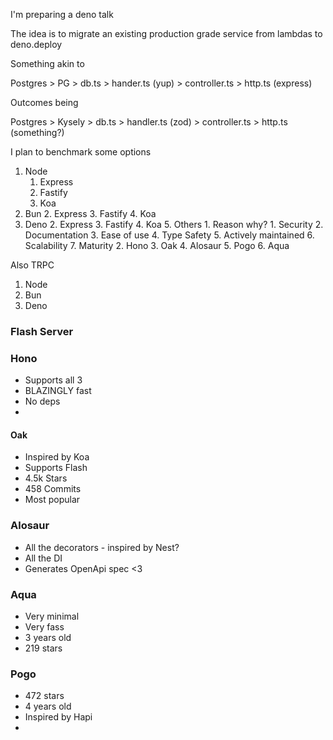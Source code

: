 I'm preparing a deno talk

The idea is to migrate an existing production grade service from lambdas to deno.deploy

Something akin to

Postgres > PG > db.ts > hander.ts (yup) > controller.ts > http.ts (express)

Outcomes being

Postgres > Kysely > db.ts > handler.ts (zod) > controller.ts > http.ts (something?)

I plan to benchmark some options

1. Node
	1. Express
	2. Fastify
	3. Koa
2. Bun
	2. Express
	3. Fastify
	4. Koa
4. Deno
	2. Express
	3. Fastify
	4. Koa
	5. Others
		1. Reason why?
			1. Security
			2. Documentation
			3. Ease of use
			4. Type Safety
			5. Actively maintained
			6. Scalability
			7. Maturity
		2. Hono
		3. Oak
		4. Alosaur
		5. Pogo
		6. Aqua

Also
TRPC
1. Node
2. Bun
3. Deno

### Flash Server

### Hono
- Supports all 3
- BLAZINGLY fast
- No deps
- 

#### Oak
- Inspired by Koa
- Supports Flash
- 4.5k Stars
- 458 Commits
- Most popular

### Alosaur
- All the decorators - inspired by Nest?
- All the DI
- Generates OpenApi spec <3

### Aqua
- Very minimal
- Very fass
- 3 years old
- 219 stars

### Pogo
- 472 stars
- 4 years old
- Inspired by Hapi
- 

